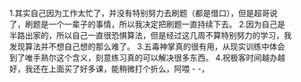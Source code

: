 1.其实自己因为工作太忙了，并没有特别努力去刷题（都是借口），但是超哥说了，刷题是一个一辈子的事情，所以我决定把刷题一直持续下去。
                                      2.因为自己是半路出家的，所以自己一直很恐惧算法，但是经过这几周不算特别努力的学习，我发现算法并不想自己想的那么难了。
                                      3.五毒神掌真的很有用，从现实训练中体会到了唯手熟尔这个含义，刻意练习真的可以解决很多东西。
                                      4.祝极客时间越办越好，我还在上面买了好多课，能稍微打个折么，阿喂 - -，